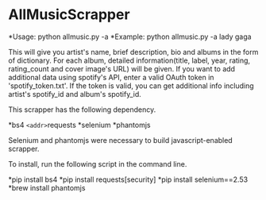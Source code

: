 # AllMusicScrapper

*Usage: python allmusic.py -a <artist-name>
*Example: python allmusic.py -a lady gaga

This will give you artist's name, brief description, bio and albums in the form of dictionary. For each album, detailed information(title, label, year, rating, rating_count and cover image's URL) will be given.
If you want to add additional data using spotify's API, enter a valid OAuth token in 'spotify_token.txt'. If the token is valid, you can get additional info including artist's spotify_id and album's spotify_id.


This scrapper has the following dependency.

*bs4
`<addr>`requests
*selenium
*phantomjs

Selenium and phantomjs were necessary to build javascript-enabled scrapper.

To install, run the following script in the command line.

*pip install bs4
*pip install requests[security]
*pip install selenium==2.53
*brew install phantomjs

